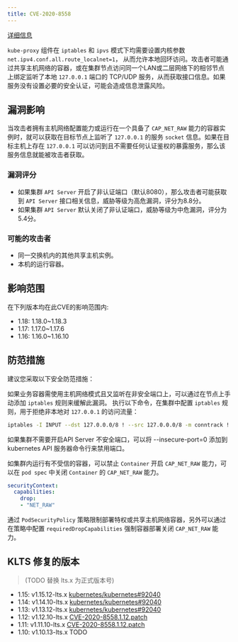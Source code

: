 ```yaml
---
title: CVE-2020-8558
---
```


[详细信息](https://www.cvedetails.com/cve/CVE-2020-8558)

`kube-proxy` 组件在 `iptables` 和 `ipvs` 模式下均需要设置内核参数 `net.ipv4.conf.all.route_localnet=1`， 从而允许本地回环访问。攻击者可能通过共享主机网络的容器，或在集群节点访问同一个LAN或二层网络下的相邻节点上绑定监听了本地 `127.0.0.1` 端口的 TCP/UDP 服务，从而获取接口信息。如果服务没有设置必要的安全认证，可能会造成信息泄露风险。

## 漏洞影响

当攻击者拥有主机网络配置能力或运行在一个具备了 `CAP_NET_RAW` 能力的容器实例时，就可以获取在目标节点上监听了 `127.0.0.1` 的服务 `socket` 信息。如果在目标主机上存在 `127.0.0.1` 可以访问到且不需要任何认证鉴权的暴露服务，那么该服务信息就能被攻击者获取。

### 漏洞评分

- 如果集群 `API Server` 开启了非认证端口（默认8080），那么攻击者可能获取到 `API Server` 接口相关信息，威胁等级为高危漏洞，评分为8.8分。
- 如果集群 `API Server` 默认关闭了非认证端口，威胁等级为中危漏洞，评分为5.4分。

### 可能的攻击者

- 同一交换机内的其他共享主机实例。
- 本机的运行容器。

## 影响范围

在下列版本均在此CVE的影响范围内:

- 1.18: 1.18.0~1.18.3
- 1.17: 1.17.0~1.17.6
- 1.16: 1.16.0~1.16.10

## 防范措施

建议您采取以下安全防范措施：

如果业务容器需使用主机网络模式且又监听在非安全端口上，可以通过在节点上手动添加 `iptables` 规则来缓解此漏洞。
执行以下命令，在集群中配置 `iptables` 规则，用于拒绝非本地对 `127.0.0.1` 的访问流量：

``` bash
iptables -I INPUT --dst 127.0.0.0/8 ! --src 127.0.0.0/8 -m conntrack ! --ctstate RELATED,ESTABLISHED,DNAT -j DROP
```

如果集群不需要开启API Server 不安全端口，可以将 --insecure-port=0 添加到 kubernetes API 服务器命令行来禁用端口。


如集群内运行有不受信的容器，可以禁止 `Container` 开启 `CAP_NET_RAW` 能力，可以在 `pod spec` 中关闭 `Container` 的 `CAP_NET_RAW` 能力。

``` yaml
securityContext:
  capabilities:
    drop: 
    - "NET_RAW"
```

通过 `PodSecurityPolicy` 策略限制部署特权或共享主机网络容器，另外可以通过在策略中配置 `requiredDropCapabilities` 强制容器部署关闭 `CAP_NET_RAW` 能力。

## KLTS 修复的版本

> (TODO 替换 lts.x 为正式版本号)

- 1.15: v1.15.12-lts.x [kubernetes/kubernetes#92040](https://github.com/kubernetes/kubernetes/pull/92040.patch)
- 1.14: v1.14.10-lts.x [kubernetes/kubernetes#92040](https://github.com/kubernetes/kubernetes/pull/92040.patch)
- 1.13: v1.13.12-lts.x [kubernetes/kubernetes#92040](https://github.com/kubernetes/kubernetes/pull/92040.patch)
- 1.12: v1.12.10-lts.x [CVE-2020-8558.1.12.patch](https://github.com/klts-io/kubernetes-lts/blob/master/patches/CVE-2020-8558.1.12.patch)
- 1.11: v1.11.10-lts.x [CVE-2020-8558.1.12.patch](https://github.com/klts-io/kubernetes-lts/blob/master/patches/CVE-2020-8558.1.12.patch)
- 1.10: v1.10.13-lts.x TODO
